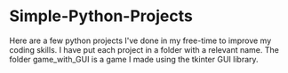 # Simple-Python-Projects
Here are a few python projects I've done in my free-time to improve my coding skills. 
I have put each project in a folder with a relevant name.
The folder game_with_GUI is a game I made using the tkinter GUI library.
